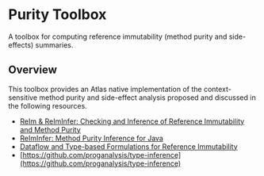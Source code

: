 # Purity Toolbox
A toolbox for computing reference immutability (method purity and side-effects) summaries.

## Overview
This toolbox provides an Atlas native implementation of the context-sensitive method purity and side-effect analysis proposed and discussed in the following resources.

- [ReIm & ReImInfer: Checking and Inference of Reference Immutability and Method Purity](https://huangw5.github.io/docs/oopsla12.pdf)
- [ReImInfer: Method Purity Inference for Java](https://huangw5.github.io/docs/fse-tool12.pdf)
- [Dataflow and Type-based Formulations for Reference Immutability](http://www.cs.uwm.edu/~boyland/fool2012/papers/fool2012_submission_16.pdf)
- [https://github.com/proganalysis/type-inference](https://github.com/proganalysis/type-inference)
